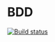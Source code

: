 # BDD

[![Build status](https://ci.appveyor.com/api/projects/status/pfsw772r088yp0qs?svg=true)](https://ci.appveyor.com/project/Ilya-Maidanov/bdd)
